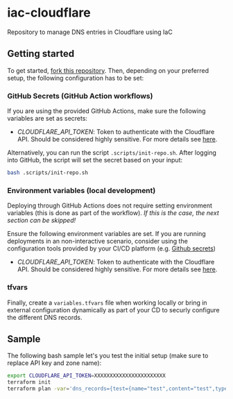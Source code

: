 # iac-cloudflare
Repository to manage DNS entries in Cloudflare using IaC

## Getting started

To get started, [fork this repository](https://docs.github.com/en/pull-requests/collaborating-with-pull-requests/working-with-forks/fork-a-repo).
Then, depending on your preferred setup, the following configuration has to be set:

### GitHub Secrets (GitHub Action workflows)

If you are using the provided GitHub Actions, make sure the following variables are set as secrets:

- *CLOUDFLARE_API_TOKEN*: Token to authenticate with the Cloudflare API. Should be considered highly sensitive. For more details see [here](https://developers.cloudflare.com/fundamentals/api/get-started/create-token/).

Alternatively, you can run the script `.scripts/init-repo.sh`. After logging into GitHub, the script will set the secret based on your input:

```bash
bash .scripts/init-repo.sh
```

### Environment variables (local development)

Deploying through GitHub Actions does not require setting environment variables (this is done as part of the workflow).
*If this is the case, the next section can be skipped!*

Ensure the following environment variables are set.
If you are running deployments in an non-interactive scenario, consider using the configuration tools provided by your CI/CD platform (e.g. [Github secrets](https://docs.github.com/en/actions/security-for-github-actions/security-guides/using-secrets-in-github-actions))

- *CLOUDFLARE_API_TOKEN*: Token to authenticate with the Cloudflare API. Should be considered highly sensitive. For more details see [here](https://developers.cloudflare.com/fundamentals/api/get-started/create-token/).

### tfvars

Finally, create a `variables.tfvars` file when working locally or bring in external configuration dynamically as part of your CD to securly configure the different DNS records.

## Sample

The following bash sample let's you test the initial setup (make sure to replace API key and zone name):

```bash
export CLOUDFLARE_API_TOKEN=XXXXXXXXXXXXXXXXXXXXXXX
terraform init
terraform plan -var='dns_records={test={name="test",content="test",type="TXT"}}' -var='zone_name=sample.com'
```